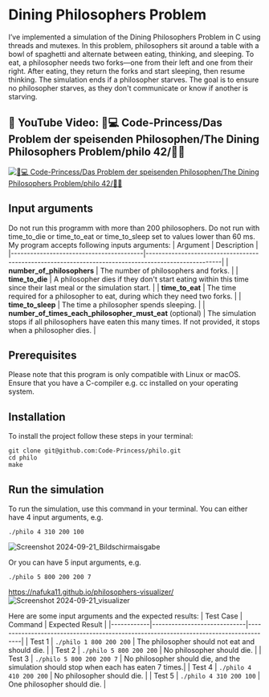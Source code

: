 # Dining Philosophers Problem
I’ve implemented a simulation of the Dining Philosophers Problem in C using threads and mutexes. In this problem, philosophers sit around a table with a bowl of spaghetti and alternate between eating, thinking, and sleeping. To eat, a philosopher needs two forks—one from their left and one from their right. After eating, they return the forks and start sleeping, then resume thinking. The simulation ends if a philosopher starves. The goal is to ensure no philosopher starves, as they don't communicate or know if another is starving.
## 👀 YouTube Video: 👑💻 Code-Princess/Das Problem der speisenden Philosophen/The Dining Philosophers Problem/philo 42/🍝🍴
<!-- YouTube video cards from https://github.com/DenverCoder1/github-readme-youtube-cards -->
<!-- https://ytcards.demolab.com/?id=<video ID>&title=<video+title>&lang=en&timestamp=<video publish date in Unix time format>&background_color=%230d1117&title_color=%23ffffff&stats_color=%23dedede&max_title_lines=1&width=250&border_radius=5&duration=<video duration in seconds> "<video title>") -->
<!-- BEGIN YOUTUBE-CARDS -->
[![👑💻 Code-Princess/Das Problem der speisenden Philosophen/The Dining Philosophers Problem/philo 42/🍝🍴](https://ytcards.demolab.com/?id=A2eN0QnBIZg&title=Code-Princess/Das+Problem+der+speisenden+Philosophen/The+Dining+Philosophers+Problem/philo+42/&lang=en&timestamp=1731625200&background_color=%230d1117&title_color=%23ffffff&stats_color=%23dedede&max_title_lines=1&width=850&border_radius=5&duration=627 "Code-Princess/Das Problem der speisenden Philosophen/The Dining Philosophers Problem/philo 42/")](https://youtu.be/A2eN0QnBIZg?si=ZQqomfBc4khFFNkN)
<!-- END YOUTUBE-CARDS -->
## Input arguments
Do not run this programm with more than 200 philosophers. Do not run with time_to_die or time_to_eat or time_to_sleep set to values lower than 60 ms. My program accepts following inputs arguments:
| Argument                                | Description                                                                                         |
|-----------------------------------------|-----------------------------------------------------------------------------------------------------|
| **number_of_philosophers**              | The number of philosophers and forks.                                                               |
| **time_to_die**                         | A philosopher dies if they don't start eating within this time since their last meal or the simulation start. |
| **time_to_eat**                         | The time required for a philosopher to eat, during which they need two forks.                        |
| **time_to_sleep**                       | The time a philosopher spends sleeping.                                                             |
| **number_of_times_each_philosopher_must_eat** (optional) | The simulation stops if all philosophers have eaten this many times. If not provided, it stops when a philosopher dies. |
## Prerequisites
Please note that this program is only compatible with Linux or macOS. Ensure that you have a C-compiler e.g. cc installed on your operating system.
## Installation
To install the project follow these steps in your terminal:
```
git clone git@github.com:Code-Princess/philo.git
cd philo
make
```
## Run the simulation
To run the simulation, use this command in your terminal. You can either have 4 input arguments, e.g.
```
./philo 4 310 200 100
```
![Screenshot 2024-09-21_Bildschirmaisgabe](https://github.com/user-attachments/assets/10b01dea-f215-4e56-a0f9-8baefbfd3427)

Or you can have 5 input arguments, e.g.
```
./philo 5 800 200 200 7
```
https://nafuka11.github.io/philosophers-visualizer/
![Screenshot 2024-09-21_visualizer](https://github.com/user-attachments/assets/d742c69a-fb84-40d7-847f-007916e4ba40)

Here are some input arguments and the expected results:
| Test Case  | Command                     | Expected Result                                                                      |
|------------|-----------------------------|--------------------------------------------------------------------------------------|
| Test 1     | `./philo 1 800 200 200`     | The philosopher should not eat and should die.                                       |
| Test 2     | `./philo 5 800 200 200`     | No philosopher should die.                                                           |
| Test 3     | `./philo 5 800 200 200 7`   | No philosopher should die, and the simulation should stop when each has eaten 7 times.|
| Test 4     | `./philo 4 410 200 200`     | No philosopher should die.                                                           |
| Test 5     | `./philo 4 310 200 100`     | One philosopher should die.                                                          |





